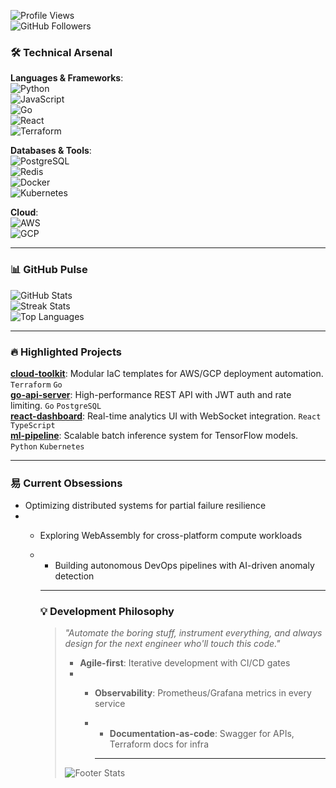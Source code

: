 ![Profile Views](https://komarev.com/ghpvc/?username=andreahenderson585001&color=blueviolet)  
![GitHub Followers](https://img.shields.io/github/followers/andreahenderson585001?label=Follow&style=social)  

### 🛠️ Technical Arsenal  
**Languages & Frameworks**:  
![Python](https://img.shields.io/badge/-Python-3776AB?logo=python&logoColor=white)  
![JavaScript](https://img.shields.io/badge/-JavaScript-F7DF1E?logo=javascript&logoColor=black)  
![Go](https://img.shields.io/badge/-Go-00ADD8?logo=go&logoColor=white)  
![React](https://img.shields.io/badge/-React-61DAFB?logo=react&logoColor=black)  
![Terraform](https://img.shields.io/badge/-Terraform-7B42BC?logo=terraform&logoColor=white)  

**Databases & Tools**:  
![PostgreSQL](https://img.shields.io/badge/-PostgreSQL-4169E1?logo=postgresql&logoColor=white)  
![Redis](https://img.shields.io/badge/-Redis-DC382D?logo=redis&logoColor=white)  
![Docker](https://img.shields.io/badge/-Docker-2496ED?logo=docker&logoColor=white)  
![Kubernetes](https://img.shields.io/badge/-Kubernetes-326CE5?logo=kubernetes&logoColor=white)  

**Cloud**:  
![AWS](https://img.shields.io/badge/-AWS-232F3E?logo=amazon-aws)  
![GCP](https://img.shields.io/badge/-GCP-4285F4?logo=google-cloud)  

---

### 📊 GitHub Pulse  
![GitHub Stats](https://github-readme-stats.vercel.app/api?username=andreahenderson585001&show_icons=true&theme=radical&hide_border=true)  
![Streak Stats](https://streak-stats.demolab.com?user=andreahenderson585001&theme=radical&hide_border=true)  
![Top Languages](https://github-readme-stats.vercel.app/api/top-langs/?username=andreahenderson585001&layout=compact&theme=radical&hide_border=true)  

---

### 🔥 Highlighted Projects  
[**cloud-toolkit**](https://github.com/andreahenderson585001/cloud-toolkit): Modular IaC templates for AWS/GCP deployment automation. `Terraform` `Go`  
[**go-api-server**](https://github.com/andreahenderson585001/go-api-server): High-performance REST API with JWT auth and rate limiting. `Go` `PostgreSQL`  
[**react-dashboard**](https://github.com/andreahenderson585001/react-dashboard): Real-time analytics UI with WebSocket integration. `React` `TypeScript`  
[**ml-pipeline**](https://github.com/andreahenderson585001/ml-pipeline): Scalable batch inference system for TensorFlow models. `Python` `Kubernetes`  

---

### 易 Current Obsessions  
- Optimizing distributed systems for partial failure resilience
- - Exploring WebAssembly for cross-platform compute workloads
  - - Building autonomous DevOps pipelines with AI-driven anomaly detection
   
    - ---

    ### 💡 Development Philosophy
    > *"Automate the boring stuff, instrument everything, and always design for the next engineer who'll touch this code."*
    >
    > - **Agile-first**: Iterative development with CI/CD gates
    > - - **Observability**: Prometheus/Grafana metrics in every service
    >   - - **Documentation-as-code**: Swagger for APIs, Terraform docs for infra
    >    
    >     - ---
    >
    > ![Footer Stats](https://github-profile-trophy.vercel.app/?username=andreahenderson585001&theme=radical&column=7&margin-w=10&no-frame=true)

